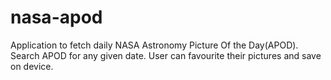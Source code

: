 # nasa-apod
Application to fetch daily NASA Astronomy Picture Of the Day(APOD). Search APOD for any given date. User can favourite their pictures and save on device. 
